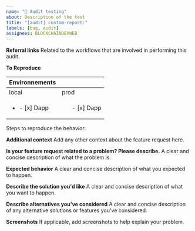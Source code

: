```yaml
---
name: "🐞 Audit testing"
about: Description of the test
title: "[audit] custom-report:"
labels: [bug, audit]
assignees: BLOCKCHAINDEVWEB
---
```


**Referral links**
Related to the workflows that are involved in performing this audit.

**To Reproduce**

| Environnements | |
| -- | -- |
| local | prod |
| <ul><li>- [x] Dapp</li></ul>  | <ul><li style="list-style: none;">- [x] Dapp</li></ul> |


Steps to reproduce the behavior:

**Additional context**
Add any other context about the feature request here.

**Is your feature request related to a problem? Please describe.**
A clear and concise description of what the problem is.

**Expected behavior**
A clear and concise description of what you expected to happen.

**Describe the solution you'd like**
A clear and concise description of what you want to happen.

**Describe alternatives you've considered**
A clear and concise description of any alternative solutions or features you've considered.

**Screenshots**
If applicable, add screenshots to help explain your problem.
